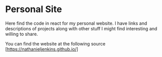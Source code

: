 # Personal Site

Here find the code in react for my personal website. I have links and descriptions of projects along with other stuff I might find interesting and willing to share.

You can find the website at the following source [https://nathanieljenkins.github.io/]
